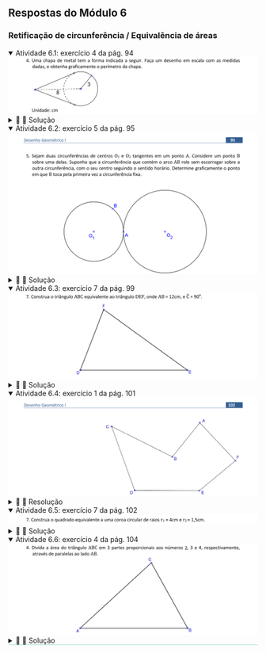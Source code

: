 <link rel="stylesheet" href="../../imagens/style.css">
<script type="text/x-mathjax-config">
         MathJax.Hub.Config({
           tex2jax: {
             inlineMath: [ ['$','$'], ["\\(","\\)"] ],
             processEscapes: true
           }
         });
</script>
<script src="https://cdn.mathjax.org/mathjax/latest/MathJax.js?config=TeX-AMS-MML_HTMLorMML" type="text/javascript"></script>

<h2 id="inicio">Respostas do Módulo 6</h2>
<h3>Retificação de circunferência / Equivalência de áreas</h3> 
  <details open><summary>Atividade 6.1: exercício 4 da pág. 94</summary>
  <img src="../../parte8/apos_dg_0094d.png" />
  <div class="combo"><details class="sub"><summary>&#x1f4cf; &#x1f4d0; Solução</summary>
	<p>Começamos construindo as retas tangentes à circunferência de raio 3cm, que passam pelo ponto <b>P</b>, tal que <b>PO = 8cm</b>.</p>
	<img src="94_05_00.png"/>
	<figcaption>Depois, basta retificar a metade de um dos arcos <b>AOT</b> ou <b>AOT'</b> usando o processo de Arquimedes. O segmento <b>FA</b> corresponde a $\mathsf{ \frac{1}{4} }$ do comprimento total do arco <b>TOT'</b>.</figcaption>
  </details></div></details>
  <details open><summary>Atividade 6.2: exercício 5 da pág. 95</summary>
  <img src="../../parte8/apos_dg_0095.png" />
  <div class="combo"><details class="sub"><summary>&#x1f4cf; &#x1f4d0; Solução</summary>
	<p>Começamos retificando o arco de amplitude <b>&beta;</b> da circunferência menor, encontramos <b>AF</b>.</p>
	<img src="95_01_00.png"/>
	<figcaption>Depois, podemos desretificar este arco de medida <b>AF</b> na circunferência maior, encontrando o ponto <b>B'</b> e a amplitude <b>&beta;'</b>.</figcaption>
  </details></div></details>
  <details open><summary>Atividade 6.3: exercício 7 da pág. 99</summary>
  <img src="../../parte9/apos_dg_0099b.png" />
    <div class="combo"><details class="sub"><summary>&#x1f4cf; &#x1f4d0; Solução</summary>
	<p>Neste exercício, o lado <b>AB</b> tem a medida ampliada, e a altura é reduzida com o mesmo raciocínio usado nos exercícios anteriores.</p>
	<img src="99_03_00.png"/>
	<figcaption>Como o <b>&angsph;C = 90&deg;</b>, construímos o arco capaz de 90&deg; em <b>AB</b>.</figcaption>
  </details></div></details>
  <details open><summary>Atividade 6.4: exercício 1 da pág. 101</summary>
  <img src="../../parte9/apos_dg_0102.png" />
  <div class="combo"><details class="sub"><summary>&#x1f4cf; &#x1f4d0; Resolução</summary>
	<p>Utilizaremos a régua, os esquadros e o compasso como instrumentos auxiliares neste exercício.</p>
	  <ul class="slider">
		  <li>
			   <input type="radio" id="1199" name="sl">
			   <label for="1199"></label>
			   <img src="101_03_01.png"/>
			   <figcaption>Escolhemos um vértice para ficar fixo (por exemplo, <b>F</b>) e um lado como reta suporte fixa (neste caso, escolhi a reta <b>BC</b>). Construa as diagonais do polígono a partir do vértice <b>F</b>.</figcaption>
		   </li>
		  <li>
			   <input type="radio" id="1200" name="sl">
			   <label for="1200"></label>
			   <img src="101_03_02.png"/>
			   <figcaption>Vamos começar com a área <b>1</b>, que deve ser descartada: vamos construir um triângulo equivalente, tal que o vértice <b>A</b> fique na reta suporte <b>BC</b>.</figcaption>
		   </li>
		   <li>
			   <input type="radio" id="1201" name="sl">
			   <label for="1201"></label>
			   <img src="101_03_03.png"/>
			   <figcaption>Construa a reta paralela a <b>BF</b> que passa pelo vértice <b>A</b>, encontrando <b>A' &isin; BC</b>. Descartamos os vértices <b>B</b> e <b>A</b>.</figcaption>
		   </li>
		   <li>
			   <input type="radio" id="1202" name="sl">
			   <label for="1202"></label>
			   <img src="101_03_04.png"/>
			   <figcaption>A área <b>3</b> fica sem alterações.</figcaption>
		   </li>
		   <li>
			   <input type="radio" id="1203" name="sl">
			   <label for="1203"></label>
			   <img src="101_03_05.png"/>
			   <figcaption>As áreas <b>4</b> e <b>5</b> serão agrupadas.</figcaption>
		   </li>
		   <li>
			   <input type="radio" id="1204" name="sl">
			   <label for="1204"></label>
			   <img src="101_03_06.png"/>
			   <figcaption>Podemos construir o prolongamento de <b>CD</b> e a reta paralela a <b>DF</b> que passa por <b>E</b>. Descartamos os vértices <b>E</b> e <b>D</b>.</figcaption>
		   </li>
		   <li>
			   <input type="radio" id="1205" name="sl">
			   <label for="1205"></label>
			   <img src="101_03_07.png"/>
			   <figcaption>Finalmente, construa a reta paralela a <b>CF</b> que passa por <b>E'</b>, para "transportar" a área <b>4+6</b>. O vértice <b>E'' &isin; BC</b> é considerado e os vértices <b>C</b> e <b>E'</b> são descartados. A solução final fica como o <b>&#9651;FE''A'</b>.</figcaption>
		   </li>
		</ul>
		<img src="101_03_00.png" class="fundo"/>
  </details></div></details>
  <details open><summary>Atividade 6.5: exercício 7 da pág. 102</summary>
  <img src="../../parte9/apos_dg_0102f.png" />
  <div class="combo"><details class="sub"><summary>&#x1f4cf; &#x1f4d0; Solução</summary>
	<p>O raio <b>R</b> de um círculo equivalente à área da coroa circular é encontrado usando o teorema de Pitágoras: <b>R</b> é um cateto do triângulo retângulo com hipotenusa <b>r<sub>1</sub></b> e o outro cateto com medida <b>r<sub>2</sub></b>.</p>
	<img src="102_07_00.png"/>
	<figcaption>A média geométrica entre <b>&pi;R</b> e <b>R</b> será o lado do quadrado equivalente à área da coroa circular. Neste exercício, eu optei por usar o método de Arquimedes para retificar a circunferência de raio <b>R</b>.</figcaption>
  </details></div></details>
  <details style="border-bottom: 1px solid #a2dec0;" open><summary>Atividade 6.6: exercício 4 da pág. 104</summary>
  <img src="../../parte9/apos_dg_0104a.png" />
  <div class="combo"><details class="sub"><summary>&#x1f4cf; &#x1f4d0; Solução</summary>
	<p>Neste caso, devemos dividir o lado <b>AC</b> em partes proporcionais aos números dados.</p>
	<img src="104_02_00.png"/>
	<figcaption>Construa as médias geométricas com as divisões proporcionais e os lados paralelos a <b>AB</b>.</figcaption>
  </details></div></details>
  




